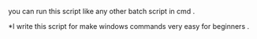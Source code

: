 

you can run this script like any other batch script in cmd .


*I write this script for make windows commands very easy for beginners .
